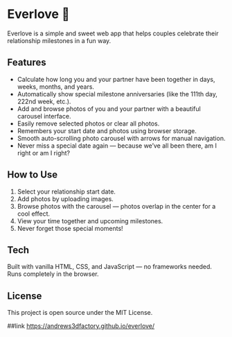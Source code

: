 # Everlove 💖

Everlove is a simple and sweet web app that helps couples celebrate their relationship milestones in a fun way.

## Features

- Calculate how long you and your partner have been together in days, weeks, months, and years.
- Automatically show special milestone anniversaries (like the 111th day, 222nd week, etc.).
- Add and browse photos of you and your partner with a beautiful carousel interface.
- Easily remove selected photos or clear all photos.
- Remembers your start date and photos using browser storage.
- Smooth auto-scrolling photo carousel with arrows for manual navigation.
- Never miss a special date again — because we’ve all been there, am I right or am I right?

## How to Use

1. Select your relationship start date.
2. Add photos by uploading images.
3. Browse photos with the carousel — photos overlap in the center for a cool effect.
4. View your time together and upcoming milestones.
5. Never forget those special moments!

## Tech

Built with vanilla HTML, CSS, and JavaScript — no frameworks needed. Runs completely in the browser.

## License

This project is open source under the MIT License.

##link
https://andrews3dfactory.github.io/everlove/
